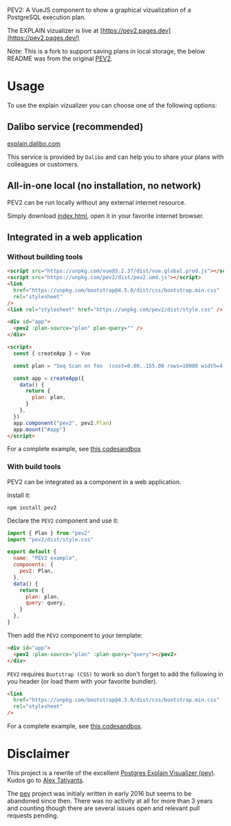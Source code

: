 PEV2: A VueJS component to show a graphical vizualization of a PostgreSQL execution
plan.

The EXPLAIN vizualizer is live at [https://pev2.pages.dev](https://pev2.pages.dev/)

Note: This is a fork to support saving plans in local storage, the below README was from the original [PEV2](https://www.github.com/dalibo/pev2).

# Usage

To use the explain vizualizer you can choose one of the following options:

## Dalibo service (recommended)

[explain.dalibo.com](https://explain.dalibo.com)

This service is provided by `Dalibo` and can help you to share your plans with
colleagues or customers.

## All-in-one local (no installation, no network)

PEV2 can be run locally without any external internet resource.

Simply download
[index.html](https://www.github.com/dalibo/pev2/releases/latest/download/index.html),
open it in your favorite internet browser.

## Integrated in a web application

### Without building tools

```html
<script src="https://unpkg.com/vue@3.2.37/dist/vue.global.prod.js"></script>
<script src="https://unpkg.com/pev2/dist/pev2.umd.js"></script>
<link
  href="https://unpkg.com/bootstrap@4.5.0/dist/css/bootstrap.min.css"
  rel="stylesheet"
/>
<link rel="stylesheet" href="https://unpkg.com/pev2/dist/style.css" />

<div id="app">
  <pev2 :plan-source="plan" plan-query="" />
</div>

<script>
  const { createApp } = Vue

  const plan = "Seq Scan on foo  (cost=0.00..155.00 rows=10000 width=4)"

  const app = createApp({
    data() {
      return {
        plan: plan,
      }
    },
  })
  app.component("pev2", pev2.Plan)
  app.mount("#app")
</script>
```

For a complete example, see [this codesandbox][codesandbox-vanilla]

### With build tools

PEV2 can be integrated as a component in a web application.

Install it:

```
npm install pev2
```

Declare the `PEV2` component and use it:

```javascript
import { Plan } from "pev2"
import "pev2/dist/style.css"

export default {
  name: "PEV2 example",
  components: {
    pev2: Plan,
  },
  data() {
    return {
      plan: plan,
      query: query,
    }
  },
}
```

Then add the `PEV2` component to your template:

```html
<div id="app">
  <pev2 :plan-source="plan" :plan-query="query"></pev2>
</div>
```

`PEV2` requires `Bootstrap (CSS)` to work so don't forget to
add the following in you header (or load them with your favorite bundler).

```html
<link
  href="https://unpkg.com/bootstrap@4.5.0/dist/css/bootstrap.min.css"
  rel="stylesheet"
/>
```

For a complete example, see [this codesandbox][codesandbox].

# Disclaimer

This project is a rewrite of the excellent [Postgres Explain Visualizer
(pev)][pev]. Kudos go to [Alex Tatiyants][atatiyan].

The [pev][pev] project was initialy written in early 2016 but seems to be
abandoned since then. There was no activity at all for more than 3 years and
counting though there are several issues open and relevant pull requests
pending.

[pev]: https://github.com/AlexTatiyants/pev
[atatiyan]: https://github.com/AlexTatiyants
[codesandbox]: https://codesandbox.io/s/pev2-ry2dd
[codesandbox-vanilla]: https://codesandbox.io/s/pev2-vanilla-q6coky
[demo]: https://dalibo.github.io/pev2
[explain.dali.bo]: https://explain.dalibo.com

